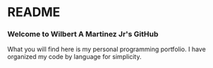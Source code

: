 # README

### Welcome to Wilbert A Martinez Jr's GitHub

What you will find here is my personal programming portfolio.
I have organized my code by language for simplicity. 
